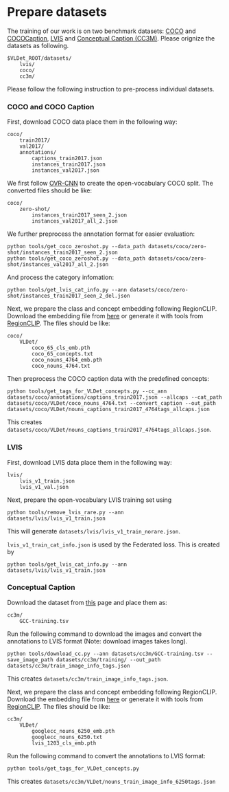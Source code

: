 # Prepare datasets

The training of our work is on two benchmark datasets: [COCO](https://cocodataset.org/) and [COCOCaption](https://cocodataset.org/), [LVIS](https://www.lvisdataset.org/) and [Conceptual Caption (CC3M)](https://ai.google.com/research/ConceptualCaptions/).
Please orignize the datasets as following.
```
$VLDet_ROOT/datasets/
    lvis/
    coco/
    cc3m/
```

Please follow the following instruction to pre-process individual datasets.

### COCO and COCO Caption

First, download COCO data place them in the following way:

```
coco/
    train2017/
    val2017/
    annotations/
        captions_train2017.json
        instances_train2017.json 
        instances_val2017.json
```

We first follow [OVR-CNN](https://github.com/alirezazareian/ovr-cnn/blob/master/ipynb/003.ipynb) to create the open-vocabulary COCO split. The converted files should be like:

```
coco/
    zero-shot/
        instances_train2017_seen_2.json
        instances_val2017_all_2.json
```

We further preprocess the annotation format for easier evaluation:

```
python tools/get_coco_zeroshot.py --data_path datasets/coco/zero-shot/instances_train2017_seen_2.json
python tools/get_coco_zeroshot.py --data_path datasets/coco/zero-shot/instances_val2017_all_2.json
```

And process the category infomation: 

```
python tools/get_lvis_cat_info.py --ann datasets/coco/zero-shot/instances_train2017_seen_2_del.json
```

Next, we prepare the class and concept embedding following RegionCLIP. Download the embedding file from [here](https://drive.google.com/drive/folders/1_HKaLSyA9fIjTS0BXxT15NRac6uRoyIj) or generate it with tools from [RegionCLIP](https://github.com/microsoft/RegionCLIP/tree/9fd374015db384bc0548b4af85446b90e13d2ae1#extract-concept-features). The files should be like: 

```
coco/
    VLDet/
        coco_65_cls_emb.pth
        coco_65_concepts.txt
        coco_nouns_4764_emb.pth
        coco_nouns_4764.txt
```

Then preprocess the COCO caption data with the predefined concepts:

```
python tools/get_tags_for_VLDet_concepts.py --cc_ann datasets/coco/annotations/captions_train2017.json --allcaps --cat_path datasets/coco/VLDet/coco_nouns_4764.txt --convert_caption --out_path datasets/coco/VLDet/nouns_captions_train2017_4764tags_allcaps.json
``` 

This creates `datasets/coco/VLDet/nouns_captions_train2017_4764tags_allcaps.json`.

### LVIS

First, download LVIS data place them in the following way:

```
lvis/
    lvis_v1_train.json
    lvis_v1_val.json
```
Next, prepare the open-vocabulary LVIS training set using 

```
python tools/remove_lvis_rare.py --ann datasets/lvis/lvis_v1_train.json
```

This will generate `datasets/lvis/lvis_v1_train_norare.json`.

`lvis_v1_train_cat_info.json` is used by the Federated loss.
This is created by 
~~~
python tools/get_lvis_cat_info.py --ann datasets/lvis/lvis_v1_train.json
~~~

### Conceptual Caption

Download the dataset from [this](https://ai.google.com/research/ConceptualCaptions/download) page and place them as:
```
cc3m/
    GCC-training.tsv
```

Run the following command to download the images and convert the annotations to LVIS format (Note: download images takes long).

~~~
python tools/download_cc.py --ann datasets/cc3m/GCC-training.tsv --save_image_path datasets/cc3m/training/ --out_path datasets/cc3m/train_image_info_tags.json
~~~

This creates `datasets/cc3m/train_image_info_tags.json`.

Next, we prepare the class and concept embedding following RegionCLIP. Download the embedding file from [here](https://drive.google.com/drive/folders/1_HKaLSyA9fIjTS0BXxT15NRac6uRoyIj) or generate it with tools from [RegionCLIP](https://github.com/microsoft/RegionCLIP/tree/9fd374015db384bc0548b4af85446b90e13d2ae1#extract-concept-features). The files should be like: 

```
cc3m/
    VLDet/
        googlecc_nouns_6250_emb.pth
        googlecc_nouns_6250.txt
        lvis_1203_cls_emb.pth
```

Run the following command to convert the annotations to LVIS format:

```
python tools/get_tags_for_VLDet_concepts.py
```

This creates `datasets/cc3m/VLDet/nouns_train_image_info_6250tags.json`
